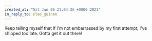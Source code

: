 ```yaml
---
created_at: "Sat Jun 05 21:04:36 +0000 2021"
in_reply_to: @leo_guinan
---
```


Keep telling myself that if I'm not embarrassed by my first attempt, I've shipped too late. Gotta get it out there!